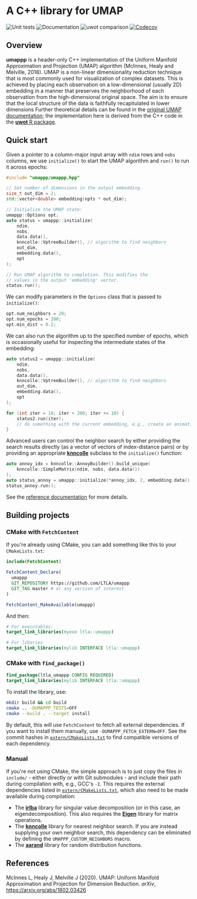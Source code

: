 # A C++ library for UMAP

![Unit tests](https://github.com/LTLA/umappp/actions/workflows/run-tests.yaml/badge.svg)
![Documentation](https://github.com/LTLA/umappp/actions/workflows/doxygenate.yaml/badge.svg)
![uwot comparison](https://github.com/LTLA/umappp/actions/workflows/compare-uwot.yaml/badge.svg)
[![Codecov](https://codecov.io/gh/LTLA/umappp/branch/master/graph/badge.svg?token=IKFEAP5J55)](https://codecov.io/gh/LTLA/umappp)

## Overview 

**umappp** is a header-only C++ implementation of the Uniform Manifold Approximation and Projection (UMAP) algorithm (McInnes, Healy and Melville, 2018).
UMAP is a non-linear dimensionality reduction technique that is most commonly used for visualization of complex datasets. 
This is achieved by placing each observation on a low-dimensional (usually 2D) embedding in a manner that preserves the neighborhood of each observation from the high-dimensional original space.
The aim is to ensure that the local structure of the data is faithfully recapitulated in lower dimensions 
Further theoretical details can be found in the [original UMAP documentation](https://umap-learn.readthedocs.io/en/latest/how_umap_works.html);
the implementation here is derived from the C++ code in the [**uwot** R package](https://github.com/jlmelville/uwot).

## Quick start

Given a pointer to a column-major input array with `ndim` rows and `nobs` columns, we use `initialize()` to start the UMAP algorithm and `run()` to run it across epochs:

```cpp
#include "umappp/umappp.hpp"

// Set number of dimensions in the output embedding.
size_t out_dim = 2;
std::vector<double> embedding(npts * out_dim);

// Initialize the UMAP state:
umappp::Options opt;
auto status = umappp::initialize(
    ndim,
    nobs,
    data.data(),
    knncolle::VptreeBuilder(), // algorithm to find neighbors
    out_dim,
    embedding.data(),
    opt
);

// Run UMAP algorithm to completion. This modifies the
// values in the output 'embedding' vector.
status.run();
```

We can modify parameters in the `Options` class that is passed to `initialize()`:

```cpp
opt.num_neighbors = 20;
opt.num_epochs = 200;
opt.min_dist = 0.2;
```

We can also run the algorithm up to the specified number of epochs,
which is occasionally useful for inspecting the intermediate states of the embedding:

```cpp
auto status2 = umappp::initialize(
    ndim,
    nobs,
    data.data(),
    knncolle::VptreeBuilder(), // algorithm to find neighbors
    out_dim,
    embedding.data(),
    opt
);

for (int iter = 10; iter < 200; iter += 10) {
    status2.run(iter);
    // do something with the current embedding, e.g., create an animation
}
```

Advanced users can control the neighbor search by either providing the search results directly (as a vector of vectors of index-distance pairs)
or by providing an appropriate [**knncolle**](https://github.com/knncolle/knncolle) subclass to the `initialize()` function:

```cpp
auto annoy_idx = knncolle::AnnoyBuilder().build_unique(
    knncolle::SimpleMatrix(ndim, nobs, data.data())
);
auto status_annoy = umappp::initialize(*annoy_idx, 2, embedding.data(), opt);
status_annoy.run();
```

See the [reference documentation](https://ltla.github.io/umappp) for more details.

## Building projects

### CMake with `FetchContent`

If you're already using CMake, you can add something like this to your `CMakeLists.txt`:

```cmake
include(FetchContent)

FetchContent_Declare(
  umappp 
  GIT_REPOSITORY https://github.com/LTLA/umappp
  GIT_TAG master # or any version of interest
)

FetchContent_MakeAvailable(umappp)
```

And then:

```cmake
# For executables:
target_link_libraries(myexe ltla::umappp)

# For libaries
target_link_libraries(mylib INTERFACE ltla::umappp)
```

### CMake with `find_package()`

```cmake
find_package(ltla_umappp CONFIG REQUIRED)
target_link_libraries(mylib INTERFACE ltla::umappp)
```

To install the library, use:

```sh
mkdir build && cd build
cmake .. -DUMAPPP_TESTS=OFF
cmake --build . --target install
```

By default, this will use `FetchContent` to fetch all external dependencies.
If you want to install them manually, use `-DUMAPPP_FETCH_EXTERN=OFF`.
See the commit hashes in [`extern/CMakeLists.txt`](extern/CMakeLists.txt) to find compatible versions of each dependency.

### Manual

If you're not using CMake, the simple approach is to just copy the files in `include/` - either directly or with Git submodules - and include their path during compilation with, e.g., GCC's `-I`.
This requires the external dependencies listed in [`extern/CMakeLists.txt`](extern/CMakeLists.txt), which also need to be made available during compilation:

- The [**irlba**](https://github.com/LTLA/CppIrlba) library for singular value decomposition (or in this case, an eigendecomposition).
  This also requires the [**Eigen**](https://gitlab.com/libeigen/eigen) library for matrix operations.
- The [**knncolle**](https://github.com/LTLA/knncolle) library for nearest neighbor search.
  If you are instead supplying your own neighbor search, this dependency can be eliminated by defining the `UMAPPP_CUSTOM_NEIGHBORS` macro.
- The [**aarand**](https://github.com/LTLA/aarand) library for random distribution functions.

## References

McInnes L, Healy J, Melville J (2020).
UMAP: Uniform Manifold Approximation and Projection for Dimension Reduction.
_arXiv_, https://arxiv.org/abs/1802.03426
